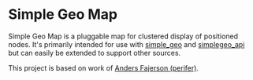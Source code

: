 Simple Geo Map
==============

Simple Geo Map is a pluggable map for clustered display of positioned nodes. It's primarily intended for use with [simple_geo](http://github.com/hugowetterberg/simple_geo) and [simplegeo_api](http://github.com/hugowetterberg/simplegeo_api) but can easily be extended to support other sources.

This project is based on work of [Anders Fajerson (perifer)](http://github.com/perifer).
